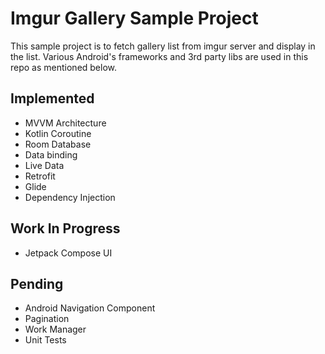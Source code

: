 # Imgur Gallery Sample Project
This sample project is to fetch gallery list from imgur server and display in the list. Various Android's frameworks and 3rd party libs are used in this repo as mentioned below.

Implemented
---
* MVVM Architecture
* Kotlin Coroutine
* Room Database
* Data binding
* Live Data
* Retrofit
* Glide
* Dependency Injection

Work In Progress
---
* Jetpack Compose UI

Pending
---
* Android Navigation Component
* Pagination
* Work Manager
* Unit Tests